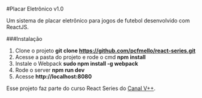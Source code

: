 #Placar Eletrônico v1.0

Um sistema de placar eletrônico para jogos de futebol desenvolvido com ReactJS.

###Instalação
1. Clone o projeto __git clone https://github.com/pcfmello/react-series.git__
2. Acesse a pasta do projeto e rode o cmd __npm install__
3. Instale o Webpack __sudo npm install -g webpack__
4. Rode o server __npm run dev__
5. Acesse __http://localhost:8080__

Esse projeto faz parte do curso React Series do [Canal V++](https://youtube.com/user/VPlusPlus).
